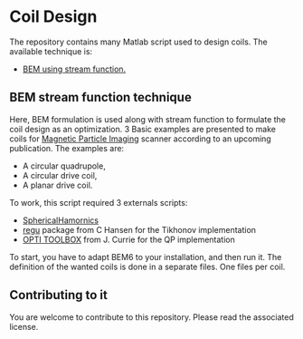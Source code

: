 # Coil Design #
The repository contains many Matlab script used to design coils.
The available technique is:
* [BEM using stream function.](#bem-stream-function-technique)

## BEM stream function technique ##
Here, BEM formulation is used along with stream function to formulate the coil design as an optimization. 3 Basic examples are presented to make coils for [Magnetic Particle Imaging](http://en.wikipedia.org/wiki/Magnetic_particle_imaging) scanner according to an upcoming publication. The examples are:
+ A circular quadrupole,
+ A circular drive coil,
+ A planar drive coil.

To work, this script required 3 externals scripts:
* [SphericalHamornics](https://github.com/gBringout/SphericalHarmonics)
* [regu](http://www.imm.dtu.dk/~pcha/Regutools/) package from C Hansen for the Tikhonov implementation
* [OPTI TOOLBOX](http://www.i2c2.aut.ac.nz/Wiki/OPTI/)  from J. Currie for the QP implementation 

To start, you have to adapt BEM6 to your installation, and then run it.
The definition of the wanted coils is done in a separate files. One files per coil.

## Contributing to it ##
You are welcome to contribute to this repository. Please read the associated license.
